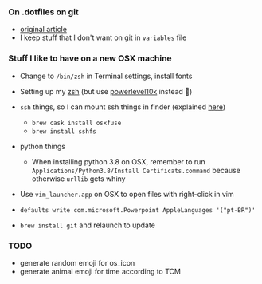 ### On .dotfiles on git
   * [original article](https://coderwall.com/p/ynu8xq/keep-your-dotfiles-in-git)
   * I keep stuff that I don't want on git in `variables` file

### Stuff I like to have on a new OSX machine
* Change to `/bin/zsh` in Terminal settings, install fonts
* Setting up my [zsh](https://medium.com/@ivanaugustobd/your-terminal-can-be-much-much-more-productive-5256424658e8) (but use [powerlevel10k](https://medium.com/@shivam1/make-your-terminal-beautiful-and-fast-with-zsh-shell-and-powerlevel10k-6484461c6efb) instead 🐝)

* `ssh` things, so I can mount ssh things in finder (explained [here](https://jonathansblog.co.uk/sshfs-mount-remote-drive-in-finder))
  * `brew cask install osxfuse`
  * `brew install sshfs`

* python things
  * When installing python 3.8 on OSX, remember to run `Applications/Python3.8/Install Certificats.command` because otherwise `urllib` gets whiny
* Use `vim_launcher.app` on OSX to open files with right-click in vim
* `defaults write com.microsoft.Powerpoint AppleLanguages '("pt-BR")'`
* `brew install git` and relaunch to update

### TODO
* generate random emoji for os_icon
* generate animal emoji for time according to TCM
